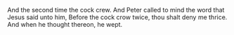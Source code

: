 And the second time the cock crew. And Peter called to mind the word that Jesus said unto him, Before the cock crow twice, thou shalt deny me thrice. And when he thought thereon, he wept.
